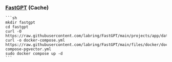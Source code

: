 ### [FastGPT](https://github.com/labring/FastGPT) (Cache)

````{tab} Docker compose [^1]
```sh
mkdir fastgpt
cd fastgpt
curl -O https://raw.githubusercontent.com/labring/FastGPT/main/projects/app/data/config.json
curl -o docker-compose.yml https://raw.githubusercontent.com/labring/FastGPT/main/files/docker/docker-compose-pgvector.yml
sudo docker compose up -d
```
````

[^1]: [Docker Compose 快速部署](https://doc.tryfastgpt.ai/docs/development/docker/)